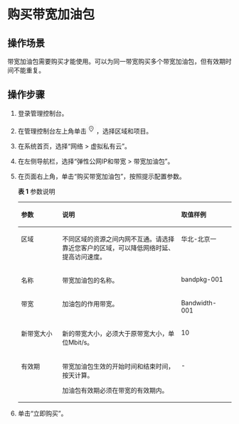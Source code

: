 # 购买带宽加油包<a name="bandwidthpk_0003"></a>

## 操作场景<a name="section15598193716333"></a>

带宽加油包需要购买才能使用。可以为同一带宽购买多个带宽加油包，但有效期时间不能重复。

## 操作步骤<a name="section61611234143615"></a>

1.  登录管理控制台。
2.  在管理控制台左上角单击![](figures/icon-region.png)，选择区域和项目。
3.  在系统首页，选择“网络 \> 虚拟私有云”。
4.  在左侧导航栏，选择“弹性公网IP和带宽 \>  带宽加油包”。
5.  在页面右上角，单击“购买带宽加油包”，按照提示配置参数。

    **表 1**  参数说明

    <a name="t9c09e108a58e47cd8be10575494ef9c2"></a>
    <table><thead align="left"><tr id="r243a457356d844a28b2c5dfcb381d3ca"><th class="cellrowborder" valign="top" width="19.24%" id="mcps1.2.4.1.1"><p id="a351cf2430e0e40d2bc4e0b8e509649bb"><a name="a351cf2430e0e40d2bc4e0b8e509649bb"></a><a name="a351cf2430e0e40d2bc4e0b8e509649bb"></a>参数</p>
    </th>
    <th class="cellrowborder" valign="top" width="55.7%" id="mcps1.2.4.1.2"><p id="abf569c9e39bd4ba99a7ab37cc60e6883"><a name="abf569c9e39bd4ba99a7ab37cc60e6883"></a><a name="abf569c9e39bd4ba99a7ab37cc60e6883"></a>说明</p>
    </th>
    <th class="cellrowborder" valign="top" width="25.06%" id="mcps1.2.4.1.3"><p id="af6ab204c10ca462f889acfe449817860"><a name="af6ab204c10ca462f889acfe449817860"></a><a name="af6ab204c10ca462f889acfe449817860"></a>取值样例</p>
    </th>
    </tr>
    </thead>
    <tbody><tr id="rc908647483fd4e478dc43fd83fcb6575"><td class="cellrowborder" valign="top" width="19.24%" headers="mcps1.2.4.1.1 "><p id="p6840101583112"><a name="p6840101583112"></a><a name="p6840101583112"></a>区域</p>
    </td>
    <td class="cellrowborder" valign="top" width="55.7%" headers="mcps1.2.4.1.2 "><p id="p183701517313"><a name="p183701517313"></a><a name="p183701517313"></a>不同区域的资源之间内网不互通。请选择靠近您客户的区域，可以降低网络时延、提高访问速度。</p>
    </td>
    <td class="cellrowborder" valign="top" width="25.06%" headers="mcps1.2.4.1.3 "><p id="p14727534142017"><a name="p14727534142017"></a><a name="p14727534142017"></a>华北-北京一</p>
    </td>
    </tr>
    <tr id="ra338f8572c2042b1909a2e07a43a1868"><td class="cellrowborder" valign="top" width="19.24%" headers="mcps1.2.4.1.1 "><p id="p138341015183117"><a name="p138341015183117"></a><a name="p138341015183117"></a>名称</p>
    </td>
    <td class="cellrowborder" valign="top" width="55.7%" headers="mcps1.2.4.1.2 "><p id="p111062055135218"><a name="p111062055135218"></a><a name="p111062055135218"></a>带宽加油包的名称。</p>
    </td>
    <td class="cellrowborder" valign="top" width="25.06%" headers="mcps1.2.4.1.3 "><p id="p761833275616"><a name="p761833275616"></a><a name="p761833275616"></a>bandpkg-001</p>
    </td>
    </tr>
    <tr id="ra7655f6b0a5c4d13a2b144962179f7c7"><td class="cellrowborder" valign="top" width="19.24%" headers="mcps1.2.4.1.1 "><p id="p1323771114537"><a name="p1323771114537"></a><a name="p1323771114537"></a>带宽</p>
    </td>
    <td class="cellrowborder" valign="top" width="55.7%" headers="mcps1.2.4.1.2 "><p id="p123501112532"><a name="p123501112532"></a><a name="p123501112532"></a>加油包的作用带宽。</p>
    </td>
    <td class="cellrowborder" valign="top" width="25.06%" headers="mcps1.2.4.1.3 "><p id="p483221523120"><a name="p483221523120"></a><a name="p483221523120"></a>Bandwidth-001</p>
    </td>
    </tr>
    <tr id="rb52b3141fd1645fa9b31b70b568453ed"><td class="cellrowborder" valign="top" width="19.24%" headers="mcps1.2.4.1.1 "><p id="p3229171115310"><a name="p3229171115310"></a><a name="p3229171115310"></a>新带宽大小</p>
    </td>
    <td class="cellrowborder" valign="top" width="55.7%" headers="mcps1.2.4.1.2 "><p id="p10228181119532"><a name="p10228181119532"></a><a name="p10228181119532"></a>新的带宽大小，必须大于原带宽大小，单位Mbit/s。</p>
    </td>
    <td class="cellrowborder" valign="top" width="25.06%" headers="mcps1.2.4.1.3 "><p id="p222661117535"><a name="p222661117535"></a><a name="p222661117535"></a>10</p>
    </td>
    </tr>
    <tr id="row156841537885"><td class="cellrowborder" valign="top" width="19.24%" headers="mcps1.2.4.1.1 "><p id="p1922471135310"><a name="p1922471135310"></a><a name="p1922471135310"></a>有效期</p>
    </td>
    <td class="cellrowborder" valign="top" width="55.7%" headers="mcps1.2.4.1.2 "><p id="p3686154515191"><a name="p3686154515191"></a><a name="p3686154515191"></a>带宽加油包生效的开始时间和结束时间，按天计算。</p>
    <p id="p13222121125315"><a name="p13222121125315"></a><a name="p13222121125315"></a>加油包有效期必须在带宽的有效期内。</p>
    </td>
    <td class="cellrowborder" valign="top" width="25.06%" headers="mcps1.2.4.1.3 "><p id="p320751195314"><a name="p320751195314"></a><a name="p320751195314"></a>-</p>
    </td>
    </tr>
    </tbody>
    </table>

6.  单击“立即购买”。

